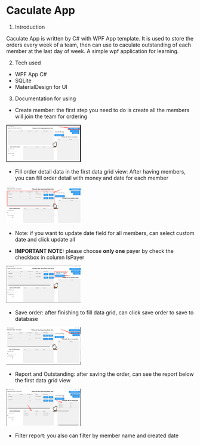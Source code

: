 # **Caculate App**

1. Introduction

Caculate App is written by C# with WPF App template. It is used to store the orders every week of a team, then can use to caculate outstanding of each member at the last day of week. A simple wpf application for learning.

2. Tech used

- WPF App C#
- SQLite
- MaterialDesign for UI

3. Documentation for using

- Create member: the first step you need to do is create all the members will join the team for ordering

<img src="./Images/createMember.png" alt="Create member" width="200" height="100">

- Fill order detail data in the first data grid view: After having members, you can fill order detail with money and date for each member

<img src="./Images/orderDetailDtg.png" alt="Create member" width="200" height="100">

- Note: if you want to update date field for all members, can select custom date and click update all

- **IMPORTANT NOTE:** please choose **only one** payer by check the checkbox in column IsPayer

<img src="./Images/updateAllDate.png" alt="Create member" width="200" height="100">

- Save order: after finishing to fill data grid, can click save order to save to database

<img src="./Images/saveOrder.png" alt="Create member" width="200" height="100">

- Report and Outstanding: after saving the order, can see the report below the first data grid view

<img src="./Images/report.png" alt="Create member" width="200" height="100">

- Filter report: you also can filter by member name and created date

